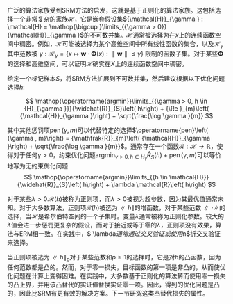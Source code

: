 广泛的算法家族受到SRM方法的启发，这就是基于正则化的算法家族。这包括选择一个非常复杂的家族$\mathcal{H}$，它是嵌套假设集${\mathcal{H}}_{\gamma } : \mathcal{H} = \mathop{\bigcup }\limits_{{\gamma > 0}}{\mathcal{H}}_{\gamma }$的不可数并集。$\mathcal{H}$通常被选择为在$x$上的连续函数空间中稠密。例如，$\mathcal{H}$可能被选择为某个高维空间中所有线性函数的集合，以及${\mathcal{H}}_{\gamma }$其中范数被 $\gamma : {\mathcal{H}}_{\gamma } = \{ x \mapsto \mathbf{w} \cdot \mathbf{\Phi }\left( x\right) : \parallel \mathbf{w}\parallel \leq \gamma \}$ 限制的函数子集。对于某些$\mathbf{\Phi }$的选择和高维空间，可以证明$\mathcal{H}$确实在$X$上的连续函数空间中稠密。

给定一个标记样本$S$，将SRM方法扩展到不可数并集，然后建议根据以下优化问题选择$h$:

$$
\mathop{\operatorname{argmin}}\limits_{{\gamma > 0, h \in {H}_{\gamma }}}{\widehat{R}}_{S}\left( h\right) + {\Re }_{m}\left( {\mathcal{H}}_{\gamma }\right) + \sqrt{\frac{\log \gamma }{m}}
$$

其中其他惩罚项$\operatorname{pen}\left( {\gamma , m}\right)$可以代替特定的选择$\operatorname{pen}\left( {\gamma , m}\right) = {\mathfrak{R}}_{m}\left( {\mathcal{H}}_{\gamma }\right) + \sqrt{\frac{\log \gamma }{m}}$。通常存在一个函数$\mathcal{R} : \mathcal{H} \rightarrow \mathbb{R}$，使得对于任何$\gamma > 0$，约束优化问题${\operatorname{argmin}}_{\gamma > 0, h \in {H}_{\gamma }}{\widehat{R}}_{S}\left( h\right) + \operatorname{pen}\left( {\gamma , m}\right)$可以等价地写为无约束优化问题
$$
\mathop{\operatorname{argmin}}\limits_{{h \in \mathcal{H}}}{\widehat{R}}_{S}\left( h\right) + \lambda \mathcal{R}\left( h\right)
$$

对于某些$\lambda > 0.\mathcal{R}\left( h\right)$被称为正则项，而$\lambda > 0$被视为超参数，因为其最优值通常未知。对于大多数算法，正则项$\mathcal{R}\left( h\right)$被选为$\parallel h\parallel$的增函数，对于某些范数$\parallel \cdot \parallel$的选择，当$\mathcal{H}$是希尔伯特空间的一个子集时。变量$\lambda$通常被称为正则化参数。较大的$\lambda$值会进一步惩罚更复杂的假设，而对于接近或等于零的$\lambda$，正则项没有效果，算法与ERM相一致。在实践中，$ \lambda$通常通过交叉验证或使用$n$折交叉验证来选择。

当正则项被选为$\parallel h{\parallel }_{p}$对于某些范数和$p \geq 1$的选择时，它是对$h$的凸函数，因为任何范数都是凸的。然而，对于零一损失，目标函数的第一项是非凸的，从而使优化问题在计算上变得困难。在实践中，大多数基于正则化的算法转而使用零一损失的凸上界，并用该凸替代的实证值替换实证零一项。因此，得到的优化问题是凸的，因此比SRM有更有效的解决方案。下一节研究这类凸替代损失的属性。
